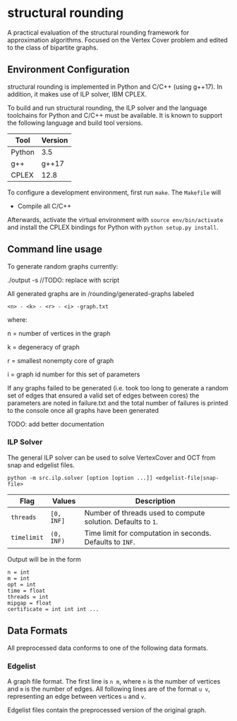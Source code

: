 # structural rounding

A practical evaluation of the structural rounding framework for approximation algorithms. Focused on the Vertex Cover problem and edited to the class of bipartite graphs.

## Environment Configuration

structural rounding is implemented in Python and C/C++ (using g++17). In addition, it makes use of 
ILP solver, IBM CPLEX.

To build and run structural rounding, the ILP solver and the language toolchains for Python and C/C++
must be available. It is known to support the following language and build tool versions.

| Tool | Version |
| ---- | ------- |
| Python | 3.5 |
| g++ | g++17 |
| CPLEX | 12.8 |

To configure a development environment, first run `make`. The `Makefile` will

* Compile all C/C++

Afterwards, activate the virtual environment with `source env/bin/activate` and install the
CPLEX bindings for Python with `python setup.py install`.

## Command line usage

To generate random graphs currently: 

./output -s
//TODO: replace with script

All generated graphs are in /rounding/generated-graphs
labeled
```
<n> - <k> - <r> - <i> -graph.txt
```
where:

n = number of vertices in the graph

k = degeneracy of graph

r = smallest nonempty core of graph

i = graph id number for this set of parameters

If any graphs failed to be generated (i.e. took too long to generate a random set of edges that ensured a valid set of edges between cores) the parameters are noted in failure.txt and the total number of failures is printed to the console once all graphs have been generated 

TODO: add better documentation

### ILP Solver

The general ILP solver can be used to solve VertexCover and OCT from snap and edgelist files.

```
python -m src.ilp.solver [option [option ...]] <edgelist-file|snap-file>
```

| Flag | Values | Description |
| -------- | ------ | ----------- |
| `threads` | `[0, INF]` | Number of threads used to compute solution. Defaults to `1`. |
| `timelimit` | `(0, INF)` | Time limit for computation in seconds. Defaults to `INF`. |

Output will be in the form

```
n = int
m = int
opt = int
time = float
threads = int
mipgap = float
certificate = int int int ...
```

## Data Formats

All preprocessed data conforms to one of the following data formats.

### Edgelist

A graph file format. The first line is `n m`, where `n` is the number of vertices and `m` is the
number of edges. All following lines are of the format `u v`, representing an edge between vertices
`u` and `v`.

Edgelist files contain the preprocessed version of the original graph.
